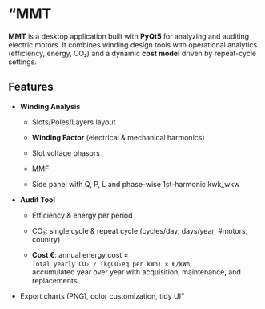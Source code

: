 “MMT
===

**MMT** is a desktop application built with **PyQt5** for analyzing and auditing electric motors. It combines winding design tools with operational analytics (efficiency, energy, CO₂) and a dynamic **cost model** driven by repeat-cycle settings.

Features
--------

*   **Winding Analysis**
    
    *   Slots/Poles/Layers layout
        
    *   **Winding Factor** (electrical & mechanical harmonics)
        
    *   Slot voltage phasors
        
    *   MMF
        
    *   Side panel with Q, P, L and phase-wise 1st-harmonic kwk\_wkw​
        
*   **Audit Tool**
    
    *   Efficiency & energy per period
        
    *   CO₂: single cycle & repeat cycle (cycles/day, days/year, #motors, country)
        
    *   **Cost €**: annual energy cost =  
        `Total yearly CO₂ / (kgCO₂eq per kWh) × €/kWh`,  
        accumulated year over year with acquisition, maintenance, and replacements
        
*   Export charts (PNG), color customization, tidy UI”
